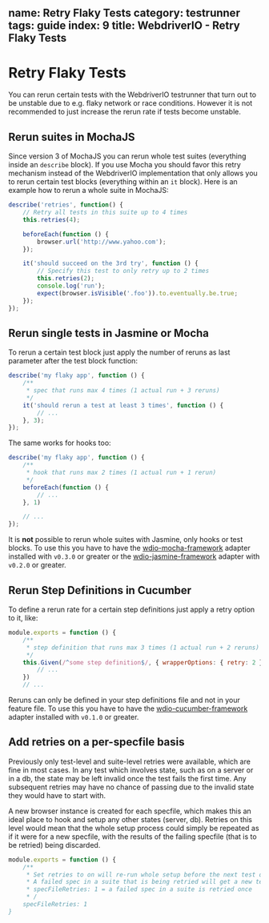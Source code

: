 name: Retry Flaky Tests
category: testrunner
tags: guide
index: 9
title: WebdriverIO - Retry Flaky Tests
---

Retry Flaky Tests
=================

You can rerun certain tests with the WebdriverIO testrunner that turn out to be unstable due to e.g. flaky network or race conditions. However it is not recommended to just increase the rerun rate if tests become unstable.

## Rerun suites in MochaJS

Since version 3 of MochaJS you can rerun whole test suites (everything inside an `describe` block). If you use Mocha you should favor this retry mechanism instead of the WebdriverIO implementation that only allows you to rerun certain test blocks (everything within an `it` block). Here is an example how to rerun a whole suite in MochaJS:

```js
describe('retries', function() {
    // Retry all tests in this suite up to 4 times
    this.retries(4);

    beforeEach(function () {
        browser.url('http://www.yahoo.com');
    });

    it('should succeed on the 3rd try', function () {
        // Specify this test to only retry up to 2 times
        this.retries(2);
        console.log('run');
        expect(browser.isVisible('.foo')).to.eventually.be.true;
    });
});
```

## Rerun single tests in Jasmine or Mocha

To rerun a certain test block just apply the number of reruns as last parameter after the test block function:

```js
describe('my flaky app', function () {
    /**
     * spec that runs max 4 times (1 actual run + 3 reruns)
     */
    it('should rerun a test at least 3 times', function () {
        // ...
    }, 3);
});
```

The same works for hooks too:

```js
describe('my flaky app', function () {
    /**
     * hook that runs max 2 times (1 actual run + 1 rerun)
     */
    beforeEach(function () {
        // ...
    }, 1)

    // ...
});
```

It is __not__ possible to rerun whole suites with Jasmine, only hooks or test blocks. To use this you have to have the [wdio-mocha-framework](https://github.com/webdriverio/wdio-mocha-framework) adapter installed with `v0.3.0` or greater or the [wdio-jasmine-framework](https://github.com/webdriverio/wdio-jasmine-framework) adapter with `v0.2.0` or greater.

## Rerun Step Definitions in Cucumber

To define a rerun rate for a certain step definitions just apply a retry option to it, like:

```js
module.exports = function () {
    /**
     * step definition that runs max 3 times (1 actual run + 2 reruns)
     */
    this.Given(/^some step definition$/, { wrapperOptions: { retry: 2 } }, () => {
        // ...
    })
    // ...
```

Reruns can only be defined in your step definitions file and not in your feature file. To use this you have to have the [wdio-cucumber-framework](https://github.com/webdriverio/wdio-cucumber-framework) adapter installed with `v0.1.0` or greater.

## Add retries on a per-specfile basis

Previously only test-level and suite-level retries were available, which are fine in most cases. In any test which involves state, such as on a server or in a db, the state may be left invalid once the test fails the first time. Any subsequent retries may have no chance of passing due to the invalid state they would have to start with.

A new browser instance is created for each specfile, which makes this an ideal place to hook and setup any other states (server, db). Retries on this level would mean that the whole setup process could simply be repeated as if it were for a new specfile, with the results of the failing specfile (that is to be retried) being discarded.

```js
module.exports = function () {
    /**
     * Set retries to on will re-run whole setup before the next test on per spec file basis
     * A failed spec in a suite that is being retried will get a new test environment before it is started.
     * specFileRetries: 1 = a failed spec in a suite is retried once
     * /
    specFileRetries: 1
}
```
